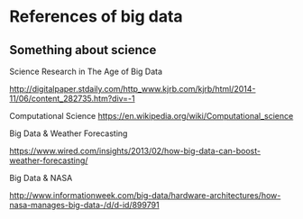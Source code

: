 # References of big data

## Something about science

Science Research in The Age of Big Data

http://digitalpaper.stdaily.com/http_www.kjrb.com/kjrb/html/2014-11/06/content_282735.htm?div=-1

Computational Science
https://en.wikipedia.org/wiki/Computational_science

Big Data & Weather Forecasting

https://www.wired.com/insights/2013/02/how-big-data-can-boost-weather-forecasting/

Big Data & NASA

http://www.informationweek.com/big-data/hardware-architectures/how-nasa-manages-big-data-/d/d-id/899791
